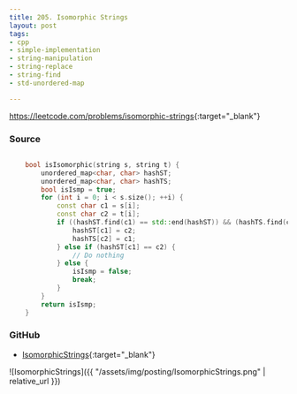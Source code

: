 ```yaml
---
title: 205. Isomorphic Strings
layout: post
tags:
- cpp
- simple-implementation
- string-manipulation
- string-replace
- string-find
- std-unordered-map

---
```


<https://leetcode.com/problems/isomorphic-strings>{:target="_blank"}

### Source

```cpp

    bool isIsomorphic(string s, string t) {
        unordered_map<char, char> hashST;
        unordered_map<char, char> hashTS;
        bool isIsmp = true;
        for (int i = 0; i < s.size(); ++i) {
            const char c1 = s[i];
            const char c2 = t[i];
            if ((hashST.find(c1) == std::end(hashST)) && (hashTS.find(c2) == std::end(hashTS))) {
                hashST[c1] = c2;
                hashTS[c2] = c1;
            } else if (hashST[c1] == c2) {
                // Do nothing
            } else {
                isIsmp = false;
                break;
            }
        }
        return isIsmp;
    }

```

### GitHub

- [IsomorphicStrings](<https://github.com/coolwindjo/algoguru/tree/master/_posts/Done/IsomorphicStrings>){:target="_blank"}

![IsomorphicStrings]({{ "/assets/img/posting/IsomorphicStrings.png" | relative_url }})
